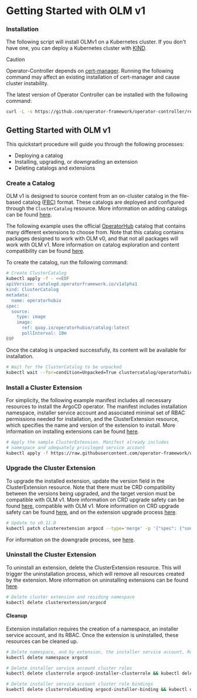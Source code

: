 # Getting Started with OLM v1

### Installation

The following script will install OLMv1 on a Kubernetes cluster. If you don't have one, you can deploy a Kubernetes cluster with [KIND](https://sigs.k8s.io/kind).

> [!CAUTION]  
> Operator-Controller depends on [cert-manager](https://cert-manager.io/). Running the following command
> may affect an existing installation of cert-manager and cause cluster instability.

The latest version of Operator Controller can be installed with the following command:

```bash
curl -L -s https://github.com/operator-framework/operator-controller/releases/latest/download/install.sh | bash -s
```

## Getting Started with OLM v1

This quickstart procedure will guide you through the following processes:

* Deploying a catalog
* Installing, upgrading, or downgrading an extension
* Deleting catalogs and extensions

### Create a Catalog

OLM v1 is designed to source content from an on-cluster catalog in the file-based catalog ([FBC](https://olm.operatorframework.io/docs/reference/file-based-catalogs/#docs)) format.
These catalogs are deployed and configured through the `ClusterCatalog` resource. More information on adding catalogs
can be found [here](./docs/Tasks/adding-a-catalog).

The following example uses the official [OperatorHub](https://operatorhub.io) catalog that contains many different
extensions to choose from. Note that this catalog contains packages designed to work with OLM v0, and that not all packages
will work with OLM v1. More information on catalog exploration and content compatibility can be found [here](./docs/refs/catalog-queries.md).

To create the catalog, run the following command:

```bash
# Create ClusterCatalog
kubectl apply -f - <<EOF
apiVersion: catalogd.operatorframework.io/v1alpha1
kind: ClusterCatalog
metadata:
  name: operatorhubio
spec:
  source:
    type: image
    image:
      ref: quay.io/operatorhubio/catalog:latest
      pollInterval: 10m
EOF
```

Once the catalog is unpacked successfully, its content will be available for installation.

```bash
# Wait for the ClusterCatalog to be unpacked
kubectl wait --for=condition=Unpacked=True clustercatalog/operatorhubio --timeout=60s
```

### Install a Cluster Extension

For simplicity, the following example manifest includes all necessary resources to install the ArgoCD operator.
The manifest includes installation namespace, installer service account and associated minimal set of RBAC permissions
needed for installation, and the ClusterExtension resource, which specifies the name and version of the extension to install.
More information on installing extensions can be found [here](docs/Tasks/installing-an-extension).

```bash
# Apply the sample ClusterExtension. Manifest already includes
# namespace and adequately privileged service account
kubectl apply -f https://raw.githubusercontent.com/operator-framework/operator-controller/main/config/samples/olm_v1alpha1_clusterextension.yaml
```

### Upgrade the Cluster Extension

To upgrade the installed extension, update the version field in the ClusterExtension resource. Note that
there must be CRD compatibility between the versions being upgraded, and the target version must be
compatible with OLM v1. More information on CRD upgrade safety can be found [here](./docs/refs/crd-upgrade-safety.md),
compatible with OLM v1. More information on CRD upgrade safety can be found [here](./docs/refs/crd-upgrade-safety.md),
and on the extension upgrade process [here](./docs/drafts/Tasks/upgrading-an-extension).

```bash
# Update to v0.11.0
kubectl patch clusterextension argocd --type='merge' -p '{"spec": {"source": {"catalog": {"version": "0.11.0"}}}}'

```

For information on the downgrade process, see [here](docs/drafts/downgrading-an-extension.md).

### Uninstall the Cluster Extension

To uninstall an extension, delete the ClusterExtension resource. This will trigger the uninstallation process, which will
remove all resources created by the extension. More information on uninstalling extensions can be found [here](./docs/Tasks/uninstalling-an-extension).

```bash
# Delete cluster extension and residing namespace
kubectl delete clusterextension/argocd
```

#### Cleanup

Extension installation requires the creation of a namespace, an installer service account, and its RBAC. Once the
extension is uninstalled, these resources can be cleaned up.

```bash
# Delete namespace, and by extension, the installer service account, Role, and RoleBinding
kubectl delete namespace argocd
```

```bash
# Delete installer service account cluster roles
kubectl delete clusterrole argocd-installer-clusterrole && kubectl delete clusterrole argocd-rbac-clusterrole
```

```bash
# Delete installer service account cluster role bindings
kuebctl delete clusterrolebinding argocd-installer-binding && kubectl delete clusterrolebinding argocd-rbac-binding
```
